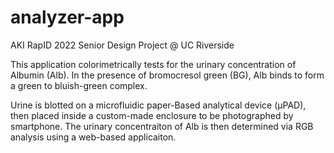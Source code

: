 # analyzer-app
AKI RapID
2022 Senior Design Project @ UC Riverside

This application colorimetrically tests for the urinary concentration of Albumin (Alb). In the presence of bromocresol green (BG), Alb binds to form a green to bluish-green complex. 

Urine is blotted on a microfluidic paper-Based analytical device (μPAD), then placed inside a custom-made enclosure to be photographed by smartphone. The urinary concentraiton of Alb is then determined via RGB analysis using a web-based applicaiton.
